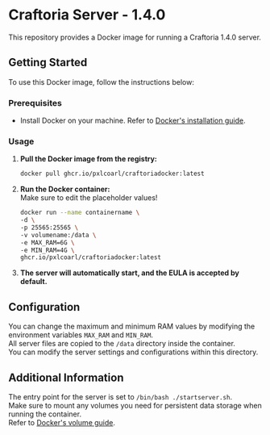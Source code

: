 # Craftoria Server - 1.4.0

This repository provides a Docker image for running a Craftoria 1.4.0 server.

## Getting Started

To use this Docker image, follow the instructions below:

### Prerequisites

- Install Docker on your machine. Refer to [Docker's installation guide](https://docs.docker.com/get-docker/).
  
### Usage

1. **Pull the Docker image from the registry:**
   ```bash
   docker pull ghcr.io/pxlcoarl/craftoriadocker:latest
   ```
2. **Run the Docker container:**   
   Make sure to edit the placeholder values!
   ```bash
   docker run --name containername \
   -d \
   -p 25565:25565 \
   -v volumename:/data \
   -e MAX_RAM=6G \
   -e MIN_RAM=4G \
   ghcr.io/pxlcoarl/craftoriadocker:latest
   ```
3. **The server will automatically start, and the EULA is accepted by default.**

## Configuration

You can change the maximum and minimum RAM values by modifying the environment variables `MAX_RAM` and `MIN_RAM`.    
All server files are copied to the `/data` directory inside the container.  
You can modify the server settings and configurations within this directory.

## Additional Information

The entry point for the server is set to `/bin/bash ./startserver.sh`.  
Make sure to mount any volumes you need for persistent data storage when running the container.   
Refer to [Docker's volume guide](https://docs.docker.com/engine/storage/volumes/#create-and-manage-volumes).